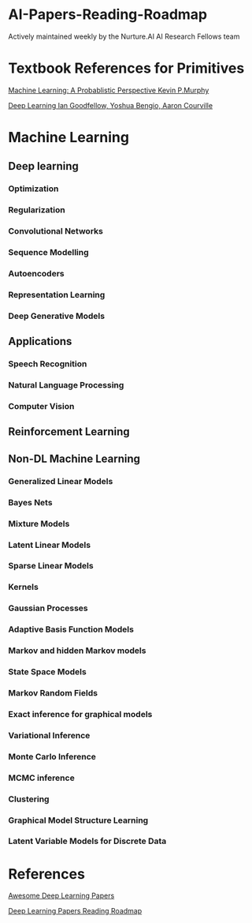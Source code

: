 # AI-Papers-Reading-Roadmap
Actively maintained weekly by the Nurture.AI AI Research Fellows team

# Textbook References for Primitives
[Machine Learning: A Probablistic Perspective Kevin P.Murphy](https://www.cs.ubc.ca/~murphyk/MLbook/)

[Deep Learning Ian Goodfellow, Yoshua Bengio, Aaron Courville](http://www.deeplearningbook.org/)


# Machine Learning

## Deep learning
### Optimization

### Regularization

### Convolutional Networks

### Sequence Modelling

### Autoencoders

### Representation Learning

### Deep Generative Models

## Applications

### Speech Recognition

### Natural Language Processing

### Computer Vision

## Reinforcement Learning

## Non-DL Machine Learning

### Generalized Linear Models

### Bayes Nets

### Mixture Models

### Latent Linear Models

### Sparse Linear Models

### Kernels

### Gaussian Processes

### Adaptive Basis Function Models

### Markov and hidden Markov models

### State Space Models

### Markov Random Fields

### Exact inference for graphical models

### Variational Inference

### Monte Carlo Inference

### MCMC inference

### Clustering

### Graphical Model Structure Learning

### Latent Variable Models for Discrete Data


# References
[Awesome Deep Learning Papers](https://github.com/terryum/awesome-deep-learning-papers)

[Deep Learning Papers Reading Roadmap](https://github.com/floodsung/Deep-Learning-Papers-Reading-Roadmap)
